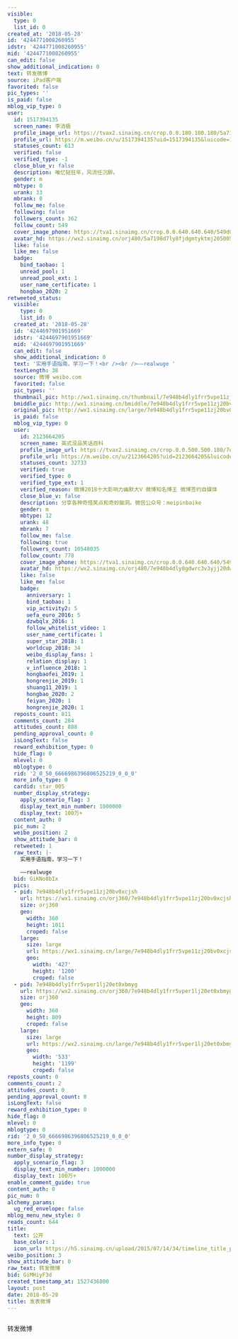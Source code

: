 ```yaml
---
visible:
  type: 0
  list_id: 0
created_at: '2018-05-28'
id: '4244771008260955'
idstr: '4244771008260955'
mid: '4244771008260955'
can_edit: false
show_additional_indication: 0
text: 转发微博
source: iPad客户端
favorited: false
pic_types: ''
is_paid: false
mblog_vip_type: 0
user:
  id: 1517394135
  screen_name: 李消极
  profile_image_url: https://tvax2.sinaimg.cn/crop.0.0.180.180.180/5a7198d7ly8fjdgmtyktmj20500500so.jpg?KID=imgbed,tva&Expires=1606399359&ssig=0FtR%2BBpwi6
  profile_url: https://m.weibo.cn/u/1517394135?uid=1517394135&luicode=10000011&lfid=2304131517394135_-_WEIBO_SECOND_PROFILE_WEIBO
  statuses_count: 613
  verified: false
  verified_type: -1
  close_blue_v: false
  description: 唯忆轻狂年，风流任沉醉。
  gender: m
  mbtype: 0
  urank: 33
  mbrank: 0
  follow_me: false
  following: false
  followers_count: 362
  follow_count: 549
  cover_image_phone: https://tva1.sinaimg.cn/crop.0.0.640.640.640/549d0121tw1egm1kjly3jj20hs0hsq4f.jpg
  avatar_hd: https://wx2.sinaimg.cn/orj480/5a7198d7ly8fjdgmtyktmj20500500so.jpg
  like: false
  like_me: false
  badge:
    bind_taobao: 1
    unread_pool: 1
    unread_pool_ext: 1
    user_name_certificate: 1
    hongbao_2020: 2
retweeted_status:
  visible:
    type: 0
    list_id: 0
  created_at: '2018-05-28'
  id: '4244697901951669'
  idstr: '4244697901951669'
  mid: '4244697901951669'
  can_edit: false
  show_additional_indication: 0
  text: '实用手语指南，学习一下！<br /><br />——realwuge '
  textLength: 38
  source: 微博 weibo.com
  favorited: false
  pic_types: ''
  thumbnail_pic: http://wx1.sinaimg.cn/thumbnail/7e948b4dly1frr5vpe11zj20bv0xcjsh.jpg
  bmiddle_pic: http://wx1.sinaimg.cn/bmiddle/7e948b4dly1frr5vpe11zj20bv0xcjsh.jpg
  original_pic: http://wx1.sinaimg.cn/large/7e948b4dly1frr5vpe11zj20bv0xcjsh.jpg
  is_paid: false
  mblog_vip_type: 0
  user:
    id: 2123664205
    screen_name: 英式没品笑话百科
    profile_image_url: https://tvax2.sinaimg.cn/crop.0.0.500.500.180/7e948b4dly8gdwrc3v3yjj20dw0dwgrv.jpg?KID=imgbed,tva&Expires=1606399359&ssig=cAoKinL3u9
    profile_url: https://m.weibo.cn/u/2123664205?uid=2123664205&luicode=10000011&lfid=2304131517394135_-_WEIBO_SECOND_PROFILE_WEIBO
    statuses_count: 32733
    verified: true
    verified_type: 0
    verified_type_ext: 1
    verified_reason: 微博2018十大影响力幽默大V 微博知名博主 微博签约自媒体
    close_blue_v: false
    description: 分享各种奇怪笑点和奇妙脑洞。微信公众号：meipinbaike
    gender: m
    mbtype: 12
    urank: 48
    mbrank: 7
    follow_me: false
    following: true
    followers_count: 10548035
    follow_count: 778
    cover_image_phone: https://tva1.sinaimg.cn/crop.0.0.640.640.640/549d0121tw1egm1kjly3jj20hs0hsq4f.jpg
    avatar_hd: https://wx2.sinaimg.cn/orj480/7e948b4dly8gdwrc3v3yjj20dw0dwgrv.jpg
    like: false
    like_me: false
    badge:
      anniversary: 1
      bind_taobao: 1
      vip_activity2: 5
      uefa_euro_2016: 5
      dzwbqlx_2016: 1
      follow_whitelist_video: 1
      user_name_certificate: 1
      super_star_2018: 1
      worldcup_2018: 34
      weibo_display_fans: 1
      relation_display: 1
      v_influence_2018: 1
      hongbaofei_2019: 1
      hongrenjie_2019: 1
      shuang11_2019: 1
      hongbao_2020: 2
      feiyan_2020: 1
      hongrenjie_2020: 1
  reposts_count: 811
  comments_count: 284
  attitudes_count: 888
  pending_approval_count: 0
  isLongText: false
  reward_exhibition_type: 0
  hide_flag: 0
  mlevel: 0
  mblogtype: 0
  rid: '2_0_50_6666986396806525219_0_0_0'
  more_info_type: 0
  cardid: star_005
  number_display_strategy:
    apply_scenario_flag: 3
    display_text_min_number: 1000000
    display_text: 100万+
  content_auth: 0
  pic_num: 2
  weibo_position: 2
  show_attitude_bar: 0
  retweeted: 1
  raw_text: |-
    实用手语指南，学习一下！

    ——realwuge ​​​
  bid: GiKNo8bIx
  pics:
  - pid: 7e948b4dly1frr5vpe11zj20bv0xcjsh
    url: https://wx1.sinaimg.cn/orj360/7e948b4dly1frr5vpe11zj20bv0xcjsh.jpg
    size: orj360
    geo:
      width: 360
      height: 1011
      croped: false
    large:
      size: large
      url: https://wx1.sinaimg.cn/large/7e948b4dly1frr5vpe11zj20bv0xcjsh.jpg
      geo:
        width: '427'
        height: '1200'
        croped: false
  - pid: 7e948b4dly1frr5vper1lj20et0xbmyg
    url: https://wx2.sinaimg.cn/orj360/7e948b4dly1frr5vper1lj20et0xbmyg.jpg
    size: orj360
    geo:
      width: 360
      height: 809
      croped: false
    large:
      size: large
      url: https://wx2.sinaimg.cn/large/7e948b4dly1frr5vper1lj20et0xbmyg.jpg
      geo:
        width: '533'
        height: '1199'
        croped: false
reposts_count: 0
comments_count: 2
attitudes_count: 0
pending_approval_count: 0
isLongText: false
reward_exhibition_type: 0
hide_flag: 0
mlevel: 0
mblogtype: 0
rid: '2_0_50_6666986396806525219_0_0_0'
more_info_type: 0
extern_safe: 0
number_display_strategy:
  apply_scenario_flag: 3
  display_text_min_number: 1000000
  display_text: 100万+
enable_comment_guide: true
content_auth: 0
pic_num: 0
alchemy_params:
  ug_red_envelope: false
mblog_menu_new_style: 0
reads_count: 644
title:
  text: 公开
  base_color: 1
  icon_url: https://h5.sinaimg.cn/upload/2015/07/14/34/timeline_title_public_default.png
weibo_position: 3
show_attitude_bar: 0
raw_text: 转发微博
bid: GiMHiyF3d
created_timestamp_at: 1527436800
layout: post
date: 2018-05-28
title: 发表微博
---
```


![]()

转发微博

